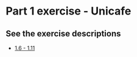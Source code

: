# Part 1 exercise - Unicafe

## See the exercise descriptions

  - [1.6 - 1.11](https://fullstackopen.com/en/part1/a_more_complex_state_debugging_react_apps#exercises-1-6-1-14)